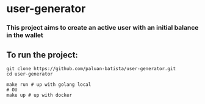 # user-generator

### This project aims to create an active user with an initial balance in the wallet

## To run the project:

```shell script
git clone https://github.com/paluan-batista/user-generator.git
cd user-generator

make run # up with golang local
# OU
make up # up with docker
```